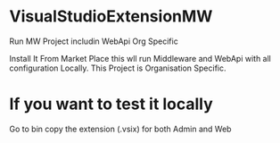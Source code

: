 # VisualStudioExtensionMW
Run MW Project includin WebApi Org Specific

Install It From Market Place
this wll run Middleware and WebApi with all configuration Locally.
This Project is Organisation Specific.

# If you want to test it locally
<p>Go to bin copy the extension (.vsix) for both Admin and Web</p>


